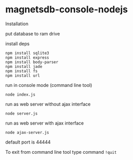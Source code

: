 # magnetsdb-console-nodejs

Installation

put database to ram drive

install deps

```
npm install sqlite3
npm install express
npm install body-parser
npm install jade
npm install fs
npm install url
```

run in console mode (command line tool)

```node index.js```

run as web server without ajax interface

```node server.js```

run as web server with ajax interface

```node ajax-server.js```

default port is 44444

To exit from command line tool type command ```!quit``` 

